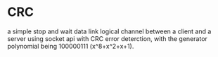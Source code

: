 # CRC
a simple stop and wait data link logical channel between a client and a server using socket api with CRC error deterction, with the generator polynomial being 100000111 (x^8+x^2+x+1).


